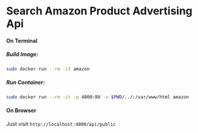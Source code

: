 # Search Amazon Product Advertising Api

#### On Terminal

##### Build Image:

```bash
sudo docker run --rm -it amazon
```

##### Run Container:

```bash
sudo docker run --rm -it -p 4000:80 -v $PWD/../:/var/www/html amazon
```

#### On Browser

Just visit `http://localhost:4000/api/public`

